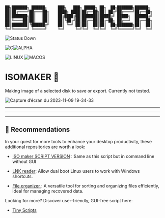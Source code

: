
```
██╗███████╗ ██████╗     ███╗   ███╗ █████╗ ██╗  ██╗███████╗██████╗ 
██║██╔════╝██╔═══██╗    ████╗ ████║██╔══██╗██║ ██╔╝██╔════╝██╔══██╗
██║███████╗██║   ██║    ██╔████╔██║███████║█████╔╝ █████╗  ██████╔╝
██║╚════██║██║   ██║    ██║╚██╔╝██║██╔══██║██╔═██╗ ██╔══╝  ██╔══██╗
██║███████║╚██████╔╝    ██║ ╚═╝ ██║██║  ██║██║  ██╗███████╗██║  ██║
╚═╝╚══════╝ ╚═════╝     ╚═╝     ╚═╝╚═╝  ╚═╝╚═╝  ╚═╝╚══════╝╚═╝  ╚═╝
```

![Status Down](https://img.shields.io/badge/STATUS-STRANGE-red?colorA=cyan)

![C](https://img.shields.io/badge/C-GCC-purple)![ALPHA](https://img.shields.io/badge/pre_ALPHA-red) 

![LINUX](https://img.shields.io/badge/LINUX-d4f600)
![MACOS](https://img.shields.io/badge/MacOS-white) 



# ISOMAKER 📀	

Making image of a selected disk to save or export. Currently not tested.

![Capture d’écran du 2023-11-09 19-34-33](https://github.com/SECRET-GUEST/ISOmaker/assets/92639080/e2d33232-178b-4fc2-823a-af195913ed78)

---
---
---

## 💎 Recommendations  

In your quest for more tools to enhance your desktop productivity, these additional repositories are worth a look:

- [ISO maker SCRIPT VERSION](https://github.com/SECRET-GUEST/tiny-scripts/tree/ALL/linux/ISO/isomaker) : Same as this script but in command line without GUI


- [LNK reader](https://github.com/SECRET-GUEST/windows_link_reader): Allow dual boot Linux users to work with Windows shortcuts.
- [File organizer ](https://github.com/SECRET-GUEST/file_organizer) : A versatile tool for sorting and organizing files efficiently, ideal for managing recovered data.


Looking for more? Discover user-friendly, GUI-free script here: 
- [Tiny Scripts](https://github.com/SECRET-GUEST/tiny-scripts)

<!--
## 📋 Table of Contents

1. [Features](#-features)
2. [Prerequisites](#-prerequisites)
3. [to do](#-todo)
4. [News](#news)
5. [Usage](#-usage)
6. [License](#-license)
7. [Support & Questions](#-support--questions)
8. [Recommendations](#-recommendations)
9. [Installation](#-installation)
   
## 🌟 Features

- ...


## 🔍 Prerequisites

Before you begin, ensure you have the following installed:

- ...


## 🛠️ TODO

1.
2.


## NEWS

- 🗞️ 

## 📜 License

This repository is released under the [MIT License](LICENSE). Please see the `LICENSE` file for more information.


## ❓ Support & Questions

If you have any questions or need support, please feel free to open an issue, a new discussion, or join my twitter.




## 📥 Installation

```
     _ ._  _ , _ ._            _ ._  _ , _ ._    _ ._  _ , _ ._      _ ._  _ , _ .__  _ , _ ._   ._  _ , _ ._   _ , _ ._   .---.  _ ._   _ , _ .__  _ , _ ._   ._  _ , _ ._      _ ._  _ , _ .__  _ , _ . .---<__. \ _
   (_ ' ( `  )_  .__)        (_ ' ( `  )_  .__ (_ ' ( `  )_  .__)  (_ '    ___   ._( `  )_  .__)  ( `  )_  .__)   )_  .__)/     \(_ ' (    )_  ._( `  )_  .__)  ( `  )_  .__)  (_ ' ( `  )_  ._( `` )_  . `---._  \ \ \
 ( (  (    )   `)  ) _)    ( (  (    )   `)  ) (  (    )   `)  ) _ (  (   (o o) )     )   `)  ) _    )   `)  ) _    `)  ) \.@-@./(  (    )   `)     )   `)  ) _    )   `)  ) _ (  (    )   `)         `) ` ),----`- `.))  
(__ (_   (_ . _) _) ,__)  (__ (_   (_ . _) _) _ (_   (_ . _) _) ,__ (_   (  V  ) _) (_ . _) _) ,_  (_ . _) _) ,_ . _) _) ,/`\_/`\ (_   (  . _) _) (_ . _) _) ,_  (_ . _) _) ,__ (_   (_ . _) _) (__. _) _)/ ,--.   )  |
    `~~`\ ' . /`~~`           `~~`\ ' . /`~~`   `~~`\ ' . /`~~`     `~~`/--m-m- ~~`\ ' . /`~~`   `\ ' . /`~~`  `\ ' . /  //  _  \\ ``\ '  . /`~~`\ ' . /`~~`   `\ ' . /`~~`     `~~`\ ' . /`~~`\ ' . /`~~/_/    >     |
         ;   ;                     ;   ;             ;   ;               ;   ;      ;   ;          ;   ;         ;   ;  | \     )|_   ;    ;      ;   ;          ;   ;               ;   ;      ;   ;    |,\__-'      |
         /   \                     /   \             /   \               /   \      /   \          /   \         /   \ /`\_`>  <_/ \  /    \      /   \          /   \               /   \      /   \     \__         \
________/_ __ \___________________/_ __ \___________/_ __ \______ __ ___/_ __ \____/_ __ \________/_ __ \_______/_ __ \\__/'---'\__/_/_  __ \____/_ __ \________/_ __ \_____ _______/_ __ \____/_ __ \____ __\___      )
```


